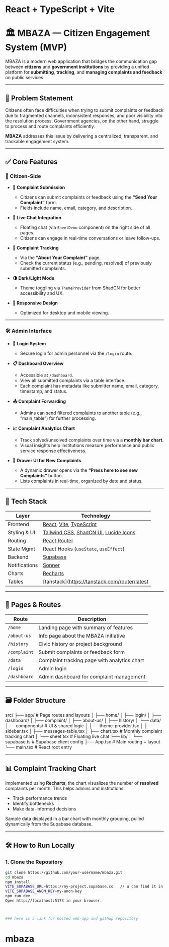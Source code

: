 # React + TypeScript + Vite

# 🏛️ MBAZA — Citizen Engagement System (MVP)

MBAZA is a modern web application that bridges the communication gap between **citizens** and **government institutions** by providing a unified platform for **submitting**, **tracking**, and **managing complaints and feedback** on public services.

---

## 🚩 Problem Statement

Citizens often face difficulties when trying to submit complaints or feedback due to fragmented channels, inconsistent responses, and poor visibility into the resolution process. Government agencies, on the other hand, struggle to process and route complaints efficiently.

**MBAZA** addresses this issue by delivering a centralized, transparent, and trackable engagement system.

---

## ✅ Core Features

### 👤 Citizen-Side

- **📝 Complaint Submission**

  - Citizens can submit complaints or feedback using the **"Send Your Complaint"** form.
  - Fields include name, email, category, and description.

- **💬 Live Chat Integration**

  - Floating chat (via `SheetDemo` component) on the right side of all pages.
  - Citizens can engage in real-time conversations or leave follow-ups.

- **🔎 Complaint Tracking**

  - Via the **"About Your Complaint"** page.
  - Check the current status (e.g., pending, resolved) of previously submitted complaints.

- **🌗 Dark/Light Mode**

  - Theme toggling via `ThemeProvider` from ShadCN for better accessibility and UX.

- **📱 Responsive Design**
  - Optimized for desktop and mobile viewing.

---

### 🛠️ Admin Interface

- **🔐 Login System**

  - Secure login for admin personnel via the `/login` route.

- **📋 Dashboard Overview**

  - Accessible at `/dashboard`.
  - View all submitted complaints via a table interface.
  - Each complaint has metadata like submitter name, email, category, timestamp, and status.

- **📤 Complaint Forwarding**

  - Admins can send filtered complaints to another table (e.g., “main_table”) for further processing.

- **📈 Complaint Analytics Chart**

  - Track solved/unsolved complaints over time via a **monthly bar chart**.
  - Visual insights help institutions measure performance and public service response effectiveness.

- **🧾 Drawer UI for New Complaints**
  - A dynamic drawer opens via the **“Press here to see new Complaints”** button.
  - Lists complaints in real-time, organized by date and status.

---

## 🔧 Tech Stack

| Layer         | Technology                                                                                                         |
| ------------- | ------------------------------------------------------------------------------------------------------------------ |
| Frontend      | [React](https://reactjs.org/), [Vite](https://vitejs.dev/), [TypeScript](https://www.typescriptlang.org/)          |
| Styling & UI  | [Tailwind CSS](https://tailwindcss.com/), [ShadCN UI](https://ui.shadcn.com/), [Lucide Icons](https://lucide.dev/) |
| Routing       | [React Router](https://reactrouter.com/)                                                                           |
| State Mgmt    | React Hooks (`useState`, `useEffect`)                                                                              |
| Backend       | [Supabase](https://supabase.com/)                                                                                  |
| Notifications | [Sonner](https://sonner.emilkowal.ski/)                                                                            |
| Charts        | [Recharts](https://recharts.org/)                                                                                  |
| Tables        | [tanstack](https://tanstack.com/router/latest                                                                      |

---

## 🧭 Pages & Routes

| Route        | Description                                  |
| ------------ | -------------------------------------------- |
| `/home`      | Landing page with summary of features        |
| `/about-us`  | Info page about the MBAZA initiative         |
| `/history`   | Civic history or project background          |
| `/complaint` | Submit complaints or feedback form           |
| `/data`      | Complaint tracking page with analytics chart |
| `/login`     | Admin login                                  |
| `/dashboard` | Admin dashboard for complaint management     |

---

## 🗃️ Folder Structure

src/
├── app/ # Page routes and layouts
│ ├── home/
│ ├── login/
│ ├── dashboard/
│ ├── complaint/
│ ├── about-us/
│ ├── history/
│ └── data/
├── components/ # UI & shared logic
│ ├── theme-provider.tsx
│ ├── sidebar.tsx
│ ├── messages-table.tsx
│ ├── chart.tsx # Monthly complaint tracking chart
│ └── sheet.tsx # Floating live chat
├── lib/
│ └── supabase.ts # Supabase client config
├── App.tsx # Main routing + layout
└── main.tsx # React root entry

---

## 📊 Complaint Tracking Chart

Implemented using **Recharts**, the chart visualizes the number of **resolved** complaints per month. This helps admins and institutions:

- Track performance trends
- Identify bottlenecks
- Make data-informed decisions

Sample data displayed in a bar chart with monthly grouping, pulled dynamically from the Supabase database.

---

## 🛠️ How to Run Locally

### 1. Clone the Repository

```bash
git clone https://github.com/your-username/mbaza.git
cd mbaza
npm install
VITE_SUPABASE_URL=https://my-project.supabase.co   // u can find it in git hub file called ".env"
VITE_SUPABASE_ANON_KEY=my-anon-key
npm run dev
Open http://localhost:5173 in your browser.



### here is a link for hosted web-app and githup repository

```

# mbaza
